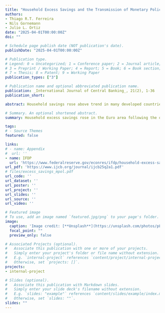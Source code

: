 ```yaml
---
title: "Household Excess Savings and the Transmission of Monetary Policy"
authors:
- Thiago R.T. Ferreira
- Nils Gornemann
- Julio L. Ortiz
date: "2025-04-01T00:00:00Z"
doi: ""

# Schedule page publish date (NOT publication's date).
publishDate: "2025-04-01T00:00:00Z"

# Publication type.
# Legend: 0 = Uncategorized; 1 = Conference paper; 2 = Journal article;
# 3 = Preprint / Working Paper; 4 = Report; 5 = Book; 6 = Book section;
# 7 = Thesis; 8 = Patent; 9 = Working Paper
publication_types: ["3"]

# Publication name and optional abbreviated publication name.
publication: _International Journal of Central Banking_, 21(2), 1-36
publication_short: 

abstract: Household savings rose above trend in many developed countries after the onset of COVID-19. Given its link to aggregate consumption, the presence of these ``excess savings’’ has raised questions about their implications for the transmission of monetary policy. Using a panel of euro-area economies and high-frequency monetary policy shocks, we document that household excess savings dampen the effects of monetary policy on economic activity and inflation, especially during the pandemic period. To rationalize our empirical findings, we build a New Keynesian model in which households use savings to self-insure against counter-cyclical unemployment and consumption risk.

# Summary. An optional shortened abstract.
summary: Household excess savings rose in the Euro area following the onset of the COVID-19 pandemic. We show that the presence of these excess savings dampens the transmission of monetary policy.

tags:
# - Source Themes
featured: false

links:
# - name: Appendix
#  url: ''
- name: IFDP 
  url: 'https://www.federalreserve.gov/econres/ifdp/household-excess-savings-and-the-transmission-of-monetary-policy.htm'
url_pdf: 'https://www.ijcb.org/journal/ijcb25q2a1.pdf'
# files/excess_savings_mpol.pdf
url_code: ''
url_dataset: ''
url_poster: ''
url_project: ''
url_slides: ''
url_source: ''
url_video: ''

# Featured image
# To use, add an image named `featured.jpg/png` to your page's folder. 
image:
  caption: 'Image credit: [**Unsplash**](https://unsplash.com/photos/pLCdAaMFLTE)'
  focal_point: ""
  preview_only: false

# Associated Projects (optional).
#   Associate this publication with one or more of your projects.
#   Simply enter your project's folder or file name without extension.
#   E.g. `internal-project` references `content/project/internal-project/index.md`.
#   Otherwise, set `projects: []`.
projects:
- internal-project

# Slides (optional).
#   Associate this publication with Markdown slides.
#   Simply enter your slide deck's filename without extension.
#   E.g. `slides: "example"` references `content/slides/example/index.md`.
#   Otherwise, set `slides: ""`.
slides: ""
---
```


